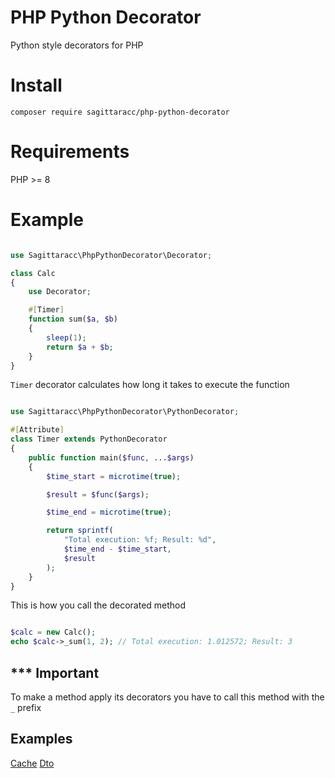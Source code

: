 # PHP Python Decorator
Python style decorators for PHP

# Install
`composer require sagittaracc/php-python-decorator`

# Requirements
PHP >= 8

# Example
```php

use Sagittaracc\PhpPythonDecorator\Decorator;

class Calc
{
    use Decorator;

    #[Timer]
    function sum($a, $b)
    {
        sleep(1);
        return $a + $b;
    }
}
```

`Timer` decorator calculates how long it takes to execute the function

```php

use Sagittaracc\PhpPythonDecorator\PythonDecorator;

#[Attribute]
class Timer extends PythonDecorator
{
    public function main($func, ...$args)
    {
        $time_start = microtime(true);

        $result = $func($args);

        $time_end = microtime(true);

        return sprintf(
            "Total execution: %f; Result: %d",
            $time_end - $time_start,
            $result
        );
    }
}
```

This is how you call the decorated method

```php

$calc = new Calc();
echo $calc->_sum(1, 2); // Total execution: 1.012572; Result: 3

```

## *** Important
To make a method apply its decorators you have to call this method with the `_` prefix

## Examples
[Cache](https://github.com/sagittaracc/php-python-decorator/blob/main/tests/decorators/Cache.php)
[Dto](https://github.com/sagittaracc/php-python-decorator/blob/main/tests/decorators/Dto/DtoDecorator.php)
